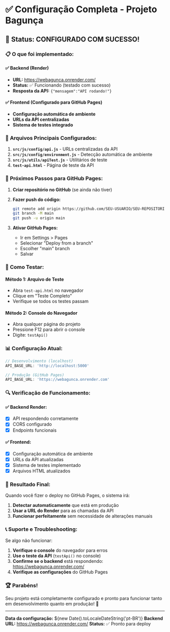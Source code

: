 # ✅ Configuração Completa - Projeto Bagunça

## 🎉 Status: CONFIGURADO COM SUCESSO!

### 📋 O que foi implementado:

#### ✅ **Backend (Render)**
- **URL:** https://webagunca.onrender.com/
- **Status:** ✅ Funcionando (testado com sucesso)
- **Resposta da API:** `{"mensagem":"API rodando!"}`

#### ✅ **Frontend (Configurado para GitHub Pages)**
- **Configuração automática de ambiente**
- **URLs da API centralizadas**
- **Sistema de testes integrado**

### 🔧 **Arquivos Principais Configurados:**

1. **`src/js/config/api.js`** - URLs centralizadas da API
2. **`src/js/config/environment.js`** - Detecção automática de ambiente
3. **`src/js/utils/apiTest.js`** - Utilitários de teste
4. **`test-api.html`** - Página de teste da API

### 🚀 **Próximos Passos para GitHub Pages:**

1. **Criar repositório no GitHub** (se ainda não tiver)
2. **Fazer push do código:**
   ```bash
   git remote add origin https://github.com/SEU-USUARIO/SEU-REPOSITORIO.git
   git branch -M main
   git push -u origin main
   ```

3. **Ativar GitHub Pages:**
   - Ir em Settings > Pages
   - Selecionar "Deploy from a branch"
   - Escolher "main" branch
   - Salvar

### 🧪 **Como Testar:**

#### **Método 1: Arquivo de Teste**
- Abra `test-api.html` no navegador
- Clique em "Teste Completo"
- Verifique se todos os testes passam

#### **Método 2: Console do Navegador**
- Abra qualquer página do projeto
- Pressione F12 para abrir o console
- Digite: `testApi()`

### 📊 **Configuração Atual:**

```javascript
// Desenvolvimento (localhost)
API_BASE_URL: 'http://localhost:5000'

// Produção (GitHub Pages)
API_BASE_URL: 'https://webagunca.onrender.com'
```

### 🔍 **Verificação de Funcionamento:**

#### ✅ **Backend Render:**
- [x] API respondendo corretamente
- [x] CORS configurado
- [x] Endpoints funcionais

#### ✅ **Frontend:**
- [x] Configuração automática de ambiente
- [x] URLs da API atualizadas
- [x] Sistema de testes implementado
- [x] Arquivos HTML atualizados

### 🎯 **Resultado Final:**

Quando você fizer o deploy no GitHub Pages, o sistema irá:

1. **Detectar automaticamente** que está em produção
2. **Usar a URL do Render** para as chamadas da API
3. **Funcionar perfeitamente** sem necessidade de alterações manuais

### 📞 **Suporte e Troubleshooting:**

Se algo não funcionar:

1. **Verifique o console** do navegador para erros
2. **Use o teste da API** (`testApi()` no console)
3. **Confirme se o backend** está respondendo: https://webagunca.onrender.com/
4. **Verifique as configurações** do GitHub Pages

### 🏆 **Parabéns!**

Seu projeto está completamente configurado e pronto para funcionar tanto em desenvolvimento quanto em produção! 🎉

---

**Data da configuração:** ${new Date().toLocaleDateString('pt-BR')}
**Backend URL:** https://webagunca.onrender.com/
**Status:** ✅ Pronto para deploy